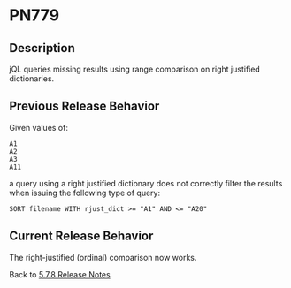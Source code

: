 # PN779

<PageHeader />

## Description

jQL queries missing results using range comparison on right justified dictionaries.

## Previous Release Behavior

Given values of:

```
A1
A2
A3
A11
```

a query using a right justified dictionary does not correctly filter the results when issuing the following type of query:

```
SORT filename WITH rjust_dict >= "A1" AND <= "A20"
```

## Current Release Behavior

The right-justified (ordinal) comparison now works.

Back to [5.7.8 Release Notes](./../README.md)
  
<PageFooter />
